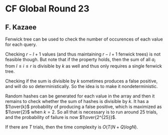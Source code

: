 # CF Global Round 23

## F. Kazaee
Fenwick tree can be used to check the number of occurences of each value for each query.

Checking $r-l+1$ values (and thus maintaining $r-l+1$ fenwick trees) is not feasible though. But note that if the property holds, then the sum of all $a_i$ from $l\le{i}\le{r}$ is divisible by $k$ as well and thus only requires a single fenwick tree.

Checking if the sum is divisible by $k$ sometimes produces a false positive, and will do so deterministically. So the idea is to make it nondeterministic.

Random hashes can be generated for each value in the array and then it remains to check whether the sum of hashes is divisible by $k$. It has a $1\over{k}$ probability of producing a false positive, which is maximized as $1\over{2}$ when $k=2$. So all that is necessary is to run around $25$ trials, and the probability of failure is now $1\over{2^{25}}$.

If there are $T$ trials, then the time complexity is $O(T(N+Q)logN)$.